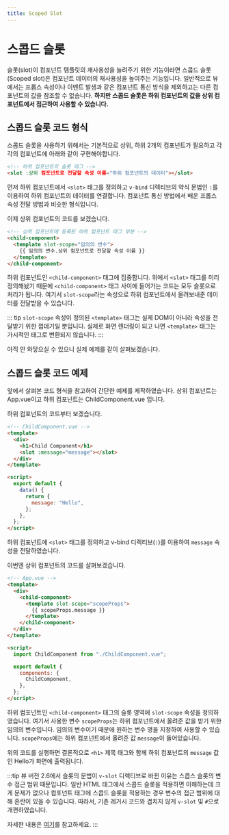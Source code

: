 ```yaml
---
title: Scoped Slot
---
```


# 스콥드 슬롯

슬롯(slot)이 컴포넌트 템플릿의 재사용성을 늘려주기 위한 기능이라면 스콥드 슬롯(Scoped slot)은 컴포넌트 데이터의 재사용성을 높여주는 기능입니다. 일반적으로 뷰에서는 프롭스 속성이나 이벤트 발생과 같은 컴포넌트 통신 방식을 제외하고는 다른 컴포넌트의 값을 참조할 수 없습니다. **하지만 스콥드 슬롯은 하위 컴포넌트의 값을 상위 컴포넌트에서 접근하여 사용할 수 있습니다.**

## 스콥드 슬롯 코드 형식

스콥드 슬롯을 사용하기 위해서는 기본적으로 상위, 하위 2개의 컴포넌트가 필요하고 각각의 컴포넌트에 아래와 같이 구현해야합니다.

```html
<!-- 하위 컴포넌트의 슬롯 태그 -->
<slot :상위 컴포넌트로 전달할 속성 이름="하위 컴포넌트의 데이터"></slot>
```

먼저 하위 컴포넌트에서 `<slot>` 태그를 정의하고 `v-bind` 디렉티브의 약식 문법인 `:`를 이용하여 하위 컴포넌트의 데이터를 연결합니다. 컴포넌트 통신 방법에서 배운 프롭스 속성 전달 방법과 비슷한 형식입니다.

이제 상위 컴포넌트의 코드를 보겠습니다.

```html
<!-- 상위 컴포넌트에 등록된 하위 컴포넌트 태그 부분 -->
<child-component>
  <template slot-scope="임의의 변수">
    {{ 임의의 변수.상위 컴포넌트로 전달할 속성 이름 }}
  </template>
</child-component>
```

하위 컴포넌트인 `<child-component>` 태그에 집중합니다. 위에서 `<slot>` 태그를 미리 정의해놨기 때문에 `<child-component>` 태그 사이에 들어가는 코드는 모두 슬롯으로 처리가 됩니다. 여기서 `slot-scope`라는 속성으로 하위 컴포넌트에서 올려보내준 데이터를 전달받을 수 있습니다.

::: tip
`slot-scope` 속성이 정의된 `<template>` 태그는 실제 DOM이 아니라 속성을 전달받기 위한 껍데기일 뿐입니다. 실제로 화면 렌더링이 되고 나면 `<template>` 태그는 가시적인 태그로 변환되지 않습니다.
:::

아직 안 와닿으실 수 있으니 실제 예제를 같이 살펴보겠습니다.

## 스콥드 슬롯 코드 예제

앞에서 살펴본 코드 형식을 참고하여 간단한 예제를 제작하였습니다. 상위 컴포넌트는 App.vue이고 하위 컴포넌트는 ChildComponent.vue 입니다.

하위 컴포넌트의 코드부터 보겠습니다.

```html {5}
<!-- ChildComponent.vue -->
<template>
  <div>
    <h1>Child Component</h1>
    <slot :message="message"></slot>
  </div>
</template>

<script>
  export default {
    data() {
      return {
        message: "Hello",
      };
    },
  };
</script>
```

하위 컴포넌트에 `<slot>` 태그를 정의하고 v-bind 디렉티브(`:`)를 이용하여 `message` 속성을 전달하였습니다.

이번엔 상위 컴포넌트의 코드를 살펴보겠습니다.

```html {5,6,7}
<!-- App.vue -->
<template>
  <div>
    <child-component>
      <template slot-scope="scopeProps">
        {{ scopeProps.message }}
      </template>
    </child-component>
  </div>
</template>

<script>
  import ChildComponent from "./ChildComponent.vue";

  export default {
    components: {
      ChildComponent,
    },
  };
</script>
```

하위 컴포넌트인 `<child-component>` 태그의 슬롯 영역에 `slot-scope` 속성을 정의하였습니다. 여기서 사용한 변수 `scopeProps`는 하위 컴포넌트에서 올려준 값을 받기 위한 임의의 변수입니다. 임의의 변수이기 때문에 원하는 변수 명을 지정하여 사용할 수 있습니다. `scopeProps`에는 하위 컴포넌트에서 올려준 값 `message`이 들어있습니다.

위의 코드를 실행하면 결론적으로 `<h1>` 제목 태그와 함께 하위 컴포넌트의 `message` 값인 Hello가 화면에 출력됩니다.

:::tip
뷰 버전 2.6에서 슬롯의 문법이 `v-slot` 디렉티브로 바뀐 이유는 스콥스 슬롯의 변수 접근 범위 때문입니다.
일반 HTML 태그에서 스콥드 슬롯을 적용하면 이해하는데 크게 문제가 없으나 컴포넌트 태그에 스콥드 슬롯을 적용하는 경우 변수의 접근 범위에 대해 혼란이 있을 수 있습니다.
따라서, 기존 레거시 코드와 겹치지 않게 `v-slot` 및 `#`으로 개편하였습니다.

자세한 내용은 [여기](https://github.com/vuejs/rfcs/blob/master/active-rfcs/0001-new-slot-syntax.md)를 참고하세요.
:::
